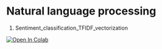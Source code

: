 # Natural language processing
1. Sentiment_classification_TFIDF_vectorization<a href = "https://colab.research.google.com/gist/shvm2012/45d4281762a90c61af4393228608dbb5/sentiment_classification_tfidf_vectorization.ipynb">
  <img src="https://colab.research.google.com/assets/colab-badge.svg" alt="Open In Colab"/>
</a>
